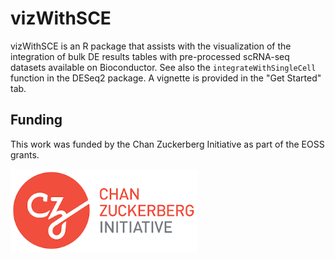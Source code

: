 # vizWithSCE

vizWithSCE is an R package that assists with the visualization of the
integration of bulk DE results tables with pre-processed scRNA-seq
datasets available on Bioconductor. See also the
`integrateWithSingleCell` function in the DESeq2 package. A vignette
is provided in the "Get Started" tab.

## Funding

This work was funded by the Chan Zuckerberg Initiative as part of the
EOSS grants.

![CZI](man/figures/czi.png)
